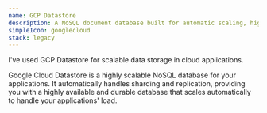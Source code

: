 ```yaml
---
name: GCP Datastore
description: A NoSQL document database built for automatic scaling, high performance, and ease of application development
simpleIcon: googlecloud
stack: legacy
---
```


I've used GCP Datastore for scalable data storage in cloud applications.

Google Cloud Datastore is a highly scalable NoSQL database for your applications. It automatically handles sharding and replication, providing you with a highly available and durable database that scales automatically to handle your applications' load.